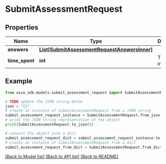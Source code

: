 # SubmitAssessmentRequest


## Properties

Name | Type | Description | Notes
------------ | ------------- | ------------- | -------------
**answers** | [**List[SubmitAssessmentRequestAnswersInner]**](SubmitAssessmentRequestAnswersInner.md) |  | 
**time_spent** | **int** | Time spent in minutes | [optional] 

## Example

```python
from aivo_sdk.models.submit_assessment_request import SubmitAssessmentRequest

# TODO update the JSON string below
json = "{}"
# create an instance of SubmitAssessmentRequest from a JSON string
submit_assessment_request_instance = SubmitAssessmentRequest.from_json(json)
# print the JSON string representation of the object
print(SubmitAssessmentRequest.to_json())

# convert the object into a dict
submit_assessment_request_dict = submit_assessment_request_instance.to_dict()
# create an instance of SubmitAssessmentRequest from a dict
submit_assessment_request_from_dict = SubmitAssessmentRequest.from_dict(submit_assessment_request_dict)
```
[[Back to Model list]](../README.md#documentation-for-models) [[Back to API list]](../README.md#documentation-for-api-endpoints) [[Back to README]](../README.md)


